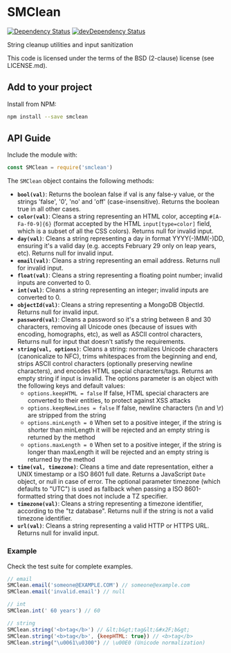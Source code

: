 # SMClean

[![Dependency Status](https://david-dm.org/EgoAleSum/SMClean.svg?style=flat)](https://david-dm.org/EgoAleSum/SMClean)
[![devDependency Status](https://david-dm.org/EgoAleSum/SMClean/dev-status.svg?style=flat)](https://david-dm.org/EgoAleSum/SMClean#info=devDependencies)

String cleanup utilities and input sanitization

This code is licensed under the terms of the BSD (2-clause) license (see LICENSE.md).

## Add to your project

Install from NPM:

````sh
npm install --save smclean
````

## API Guide

Include the module with:

````js
const SMClean = require('smclean')
````

The `SMClean` object contains the following methods:

- **`bool(val)`**: Returns the boolean false if val is any false-y value, or the strings 'false', '0', 'no' and 'off' (case-insensitive). Returns the boolean true in all other cases.
 - **`color(val)`**: Cleans a string representing an HTML color, accepting `#[A-Fa-f0-9]{6}` (format accepted by the HTML `input[type=color]` field, which is a subset of all the CSS colors). Returns null for invalid input.
 - **`day(val)`**: Cleans a string representing a day in format YYYY(-)MM(-)DD, ensuring it's a valid day (e.g. accepts February 29 only on leap years, etc). Returns null for invalid input.
 - **`email(val)`**: Cleans a string representing an email address. Returns null for invalid input.
 - **`float(val)`**: Cleans a string representing a floating point number; invalid inputs are converted to 0.
 - **`int(val)`**: Cleans a string representing an integer; invalid inputs are converted to 0.
 - **`objectId(val)`**: Cleans a string representing a MongoDB ObjectId. Returns null for invalid input.
 - **`password(val)`**: Cleans a password so it's a string between 8 and 30 characters, removing all Unicode ones (because of issues with encoding, homographs, etc), as well as ASCII control characters, Returns null for input that doesn't satisfy the requirements.
 - **`string(val, options)`**: Cleans a string: normalizes Unicode characters (canonicalize to NFC), trims whitespaces from the beginning and end, strips ASCII control characters (optionally preserving newline characters), and encodes HTML special characters/tags. Returns an empty string if input is invalid. The options parameter is an object with the following keys and default values:
    - `options.keepHTML = false` If false, HTML special characters are converted to their entities, to protect against XSS attacks
    - `options.keepNewLines = false` If false, newline characters (\n and \r) are stripped from the string
    - `options.minLength = 0` When set to a positive integer, if the string is shorter than minLength it will be rejected and an empty string is returned by the method
    - `options.maxLength = 0` When set to a positive integer, if the string is longer than maxLength it will be rejected and an empty string is returned by the method
 - **`time(val, timezone)`**: Cleans a time and date representation, either a UNIX timestamp or a ISO 8601 full date. Returns a JavaScript `Date` object, or null in case of error. The optional parameter timezone (which defaults to "UTC") is used as fallback when passing a ISO 8601-formatted string that does not include a TZ specifier.
 - **`timezone(val)`**: Cleans a string representing a timezone identifier, according to the "tz database". Returns null if the string is not a valid timezone identifier.
 - **`url(val)`**: Cleans a string representing a valid HTTP or HTTPS URL. Returns null for invalid input.

### Example

Check the test suite for complete examples.

````js
// email
SMClean.email('someone@EXAMPLE.COM') // someone@example.com
SMClean.email('invalid.email') // null

// int
SMClean.int(' 60 years') // 60

// string
SMClean.string('<b>tag</b>') // &lt;b&gt;tag&lt;&#x2F;b&gt;
SMClean.string('<b>tag</b>', {keepHTML: true}) // <b>tag</b>
SMClean.string("\u0061\u0300") // \u00E0 (Unicode normalization)
````
